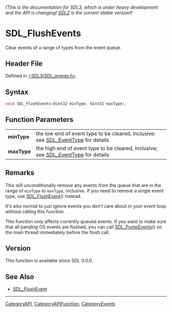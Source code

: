 ###### (This is the documentation for SDL3, which is under heavy development and the API is changing! [SDL2](https://wiki.libsdl.org/SDL2/) is the current stable version!)
# SDL_FlushEvents

Clear events of a range of types from the event queue.

## Header File

Defined in [<SDL3/SDL_events.h>](https://github.com/libsdl-org/SDL/blob/main/include/SDL3/SDL_events.h)

## Syntax

```c
void SDL_FlushEvents(Uint32 minType, Uint32 maxType);

```

## Function Parameters

|                 |                                                                                                     |
| --------------- | --------------------------------------------------------------------------------------------------- |
| **minType**     | the low end of event type to be cleared, inclusive; see [SDL_EventType](SDL_EventType) for details  |
| **maxType**     | the high end of event type to be cleared, inclusive; see [SDL_EventType](SDL_EventType) for details |

## Remarks

This will unconditionally remove any events from the queue that are in the
range of `minType` to `maxType`, inclusive. If you need to remove a single
event type, use [SDL_FlushEvent](SDL_FlushEvent)() instead.

It's also normal to just ignore events you don't care about in your event
loop without calling this function.

This function only affects currently queued events. If you want to make
sure that all pending OS events are flushed, you can call
[SDL_PumpEvents](SDL_PumpEvents)() on the main thread immediately before
the flush call.

## Version

This function is available since SDL 3.0.0.

## See Also

* [SDL_FlushEvent](SDL_FlushEvent)

----
[CategoryAPI](CategoryAPI), [CategoryAPIFunction](CategoryAPIFunction), [CategoryEvents](CategoryEvents)


